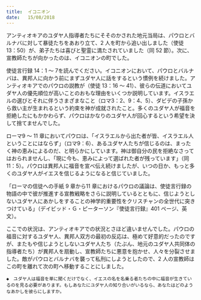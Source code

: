 ```yaml
---
title:  イコニオン
date:   15/08/2018
---
```


アンティオキアのユダヤ人指導者たちにそそのかされた地元当局は、パウロとバルナバに対して暴徒たちをあおり立て、2 人を町から追い出しました（使徒 13：50）が、弟子たちは喜びと聖霊に満たされていました（同 52 節）。次に、宣教師たちが向かったのは、イコニオンの町でした。

使徒言行録 14：1 ～ 7を読んでください。イコニオンにおいて、パウロとバルナバは、異邦人に向かう前にまずユダヤ人に話をするという慣例を続けました。アンティオキアでのパウロの説教が（使徒 13：16 ～ 41）、彼らの伝道においてユダヤ人の優先順位が高いことのおもな理由をいくつか説明しています。イスラエルの選びとそれに伴うさまざまなこと（ロマ3：2、9：4、5）、ダビデの子孫から救い主が生まれるという約束を神が成就されたこと。多くのユダヤ人が福音を拒絶したにもかかわらず、パウロはかなりのユダヤ人が回心するという希望を決して捨てませんでした。

ローマ9 ～ 11 章においてパウロは、「イスラエルから出た者が皆、イスラエル人ということにはならず」（ロマ9：6）、あるユダヤ人たちが信じるのは、まったく神の恵みによるのだ、と明らかにしています。神は御自分の民を拒絶なさってはおられませんし、「現に今も、恵みによって選ばれた者が残っています」（同11：5）。パウロは異邦人に福音を宣べ伝え続けましたが、いつの日か、もっと多くのユダヤ人がイエスを信じるようになると信じていました。

「ローマの信徒への手紙 9 章から11 章におけるパウロの議論は、使徒言行録の物語の中で彼が推進する宣教戦略をさらに説明しているとともに、信じようとしないユダヤ人にあかしをすることの神学的重要性をクリスチャンの全世代に突きつけている」（デイビッド・Ｇ・ピーターソン『使徒言行録』401 ページ、英文）。

ここでの状況は、アンティオキアでの状況とさほど違いませんでした。パウロの福音に対するユダヤ人、異邦人双方の最初の反応は、極めて好意的だったのですが、またもや信じようとしないユダヤ人たち（たぶん、地元のユダヤ人共同体の指導者たち）が異邦人を扇動し、宣教師たちに悪意を抱かせ、人々を分裂させました。敵がパウロとバルナバを襲って私刑にしようとしたので、2 人の宣教師はこの町を離れて次の町へ移動することにしました。

`◆　ユダヤ人は福音を単に聞くだけでなく、イエスの名を名乗る者たちの中に福音が生きているのを見る必要があります。もしあなたにユダヤ人の知り合いがいるなら、あなたはどのようなあかしを彼らにしますか。`